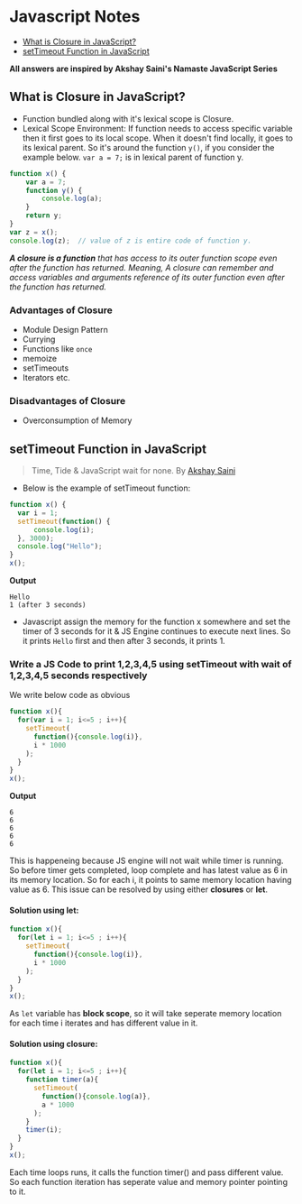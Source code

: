 # Javascript Notes
* [What is Closure in JavaScript?](#what-is-closure-in-javascript)
* [setTimeout Function in JavaScript](#settimeout-function-in-javascript)

__All answers are inspired by Akshay Saini's Namaste JavaScript Series__

## What is Closure in JavaScript?

* Function bundled along with it's lexical scope is Closure.
* Lexical Scope Environment: If function needs to access specific variable then it first goes to its local scope. When it doesn't find locally, it goes to its lexical parent. So it's around the function `y()`, if you consider the example below. `var a = 7;` is in lexical parent of function y.

```javascript
function x() {
    var a = 7;
    function y() {
        console.log(a);
    }
    return y;
}
var z = x();
console.log(z);  // value of z is entire code of function y.
```

***A closure is a function** that has access to its outer function scope even after the function has returned. Meaning, A closure can remember and access variables and arguments reference of its outer function even after the function has returned.*

### Advantages of Closure
* Module Design Pattern
* Currying
* Functions like `once`
* memoize
* setTimeouts
* Iterators etc.

### Disadvantages of Closure
* Overconsumption of Memory

## setTimeout Function in JavaScript

> Time, Tide & JavaScript wait for none.
By [Akshay Saini](https://github.com/akshaymarch7)

* Below is the example of setTimeout function:
```javascript
function x() {
  var i = 1;
  setTimeout(function() {
      console.log(i);
  }, 3000);
  console.log("Hello");
}
x();
```
**Output**
```
Hello
1 (after 3 seconds)
```
* Javascript assign the memory for the function x somewhere and set the timer of 3 seconds for it & JS Engine continues to execute next lines. So it prints `Hello` first and then after 3 seconds, it prints 1.

### Write a JS Code to print 1,2,3,4,5 using setTimeout with wait of 1,2,3,4,5 seconds respectively
We write below code as obvious
```javascript
function x(){
  for(var i = 1; i<=5 ; i++){
    setTimeout(
      function(){console.log(i)}, 
      i * 1000
    );
  }
}
x();
```
**Output**
```
6
6
6
6
6
```
This is happeneing because JS engine will not wait while timer is running. So before timer gets completed, loop complete and has latest value as 6 in its memory location. So for each i, it points to same memory location having value as 6. 
This issue can be resolved by using either **closures** or **let**.

#### Solution using let:
```javascript
function x(){
  for(let i = 1; i<=5 ; i++){
    setTimeout(
      function(){console.log(i)}, 
      i * 1000
    );
  }
}
x();
```
As `let` variable has __block scope__, so it will take seperate memory location for each time i iterates and has different value in it.

#### Solution using closure:
```javascript
function x(){
  for(let i = 1; i<=5 ; i++){
    function timer(a){
      setTimeout(
        function(){console.log(a)}, 
        a * 1000
      );
    }
    timer(i);
  }
}
x();
```
Each time loops runs, it calls the function timer() and pass different value. So each function iteration has seperate value and memory pointer pointing to it.
